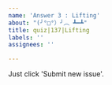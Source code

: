 ```yaml
---
name: 'Answer 3 : Lifting'
about: "(╯°□°）╯︵ ┻━┻"
title: quiz|137|Lifting
labels: ''
assignees: ''

---
```


Just click 'Submit new issue'.
